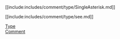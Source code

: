 [[include:includes/comment/type/SingleAsterisk.md]]

[[include:includes/comment/type/see.md]]

[Type](../index.html)  
[Comment](../../index.html)